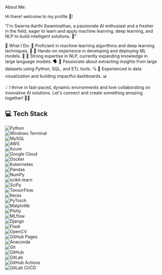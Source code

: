 About Me:

Hi there! welcome to my profile 🤝!

"I'm Swarna Aarthi Swaminathan, a passionate AI enthusiast and a fresher in the field, eager to learn and apply machine learning, deep learning, and NLP to build intelligent solutions. 🚀"

🚀 What I Do:
🔹 Proficient in machine learning algorithms and deep learning techniques. 🧠
🔹 Hands-on experience in developing and deploying ML models. 🤖
🔹 Strong expertise in NLP, currently expanding knowledge in large language models. 🗣️
🔹 Passionate about extracting insights from large datasets using Python, SQL, and ETL tools. 🔍
🔹 Experienced in data visualization and building impactful dashboards. 📊

💡 I thrive in fast-paced, dynamic environments and love collaborating on innovative AI solutions. Let's connect and create something amazing together! 🤝✨

## 💻 Tech Stack 
![Python](https://img.shields.io/badge/Python-3776AB?style=for-the-badge&logo=python&logoColor=white)    
![Windows Terminal](https://img.shields.io/badge/Windows%20Terminal-4D4D4D?style=for-the-badge&logo=windowsterminal&logoColor=white)   
![MySQL](https://img.shields.io/badge/MySQL-4479A1?style=for-the-badge&logo=mysql&logoColor=white)  
![AWS](https://img.shields.io/badge/AWS-232F3E?style=for-the-badge&logo=amazonaws&logoColor=white)  
![Azure](https://img.shields.io/badge/Azure-0078D4?style=for-the-badge&logo=microsoftazure&logoColor=white)  
![Google Cloud](https://img.shields.io/badge/Google%20Cloud-4285F4?style=for-the-badge&logo=googlecloud&logoColor=white)  
![Docker](https://img.shields.io/badge/Docker-2496ED?style=for-the-badge&logo=docker&logoColor=white)  
![Kubernetes](https://img.shields.io/badge/Kubernetes-326CE5?style=for-the-badge&logo=kubernetes&logoColor=white)  
![Pandas](https://img.shields.io/badge/Pandas-150458?style=for-the-badge&logo=pandas&logoColor=white)  
![NumPy](https://img.shields.io/badge/NumPy-013243?style=for-the-badge&logo=numpy&logoColor=white)  
![scikit-learn](https://img.shields.io/badge/scikit--learn-F7931E?style=for-the-badge&logo=scikit-learn&logoColor=white)  
![SciPy](https://img.shields.io/badge/SciPy-8CAAE6?style=for-the-badge&logo=scipy&logoColor=white)  
![TensorFlow](https://img.shields.io/badge/TensorFlow-FF6F00?style=for-the-badge&logo=tensorflow&logoColor=white)  
![Keras](https://img.shields.io/badge/Keras-D00000?style=for-the-badge&logo=keras&logoColor=white)  
![PyTorch](https://img.shields.io/badge/PyTorch-EE4C2C?style=for-the-badge&logo=pytorch&logoColor=white)  
![Matplotlib](https://img.shields.io/badge/Matplotlib-11557C?style=for-the-badge&logo=matplotlib&logoColor=white)  
![Plotly](https://img.shields.io/badge/Plotly-3F4F75?style=for-the-badge&logo=plotly&logoColor=white)  
![MLflow](https://img.shields.io/badge/MLflow-0194E2?style=for-the-badge&logo=mlflow&logoColor=white)  
![Django](https://img.shields.io/badge/Django-092E20?style=for-the-badge&logo=django&logoColor=white)  
![Flask](https://img.shields.io/badge/Flask-000000?style=for-the-badge&logo=flask&logoColor=white)  
![OpenCV](https://img.shields.io/badge/OpenCV-5C3EE8?style=for-the-badge&logo=opencv&logoColor=white)  
![GitHub Pages](https://img.shields.io/badge/GitHub%20Pages-222222?style=for-the-badge&logo=githubpages&logoColor=white)  
![Anaconda](https://img.shields.io/badge/Anaconda-44A833?style=for-the-badge&logo=anaconda&logoColor=white)  
![Git](https://img.shields.io/badge/Git-F05032?style=for-the-badge&logo=git&logoColor=white)  
![GitHub](https://img.shields.io/badge/GitHub-181717?style=for-the-badge&logo=github&logoColor=white)  
![GitLab](https://img.shields.io/badge/GitLab-FC6D26?style=for-the-badge&logo=gitlab&logoColor=white)  
![GitHub Actions](https://img.shields.io/badge/GitHub%20Actions-2088FF?style=for-the-badge&logo=githubactions&logoColor=white)  
![GitLab CI/CD](https://img.shields.io/badge/GitLab%20CI/CD-330F63?style=for-the-badge&logo=gitlab&logoColor=white)  

<!---
AarthiAI/AarthiAI is a ✨ special ✨ repository because its `README.md` (this file) appears on your GitHub profile.
You can click the Preview link to take a look at your changes.
--->
